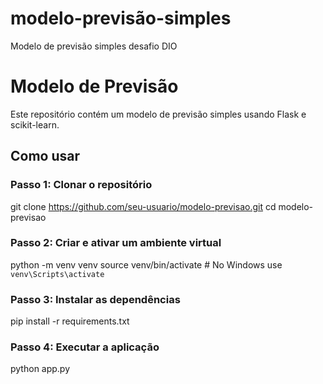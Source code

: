 # modelo-previsão-simples
Modelo de previsão simples desafio DIO

# Modelo de Previsão

Este repositório contém um modelo de previsão simples usando Flask e scikit-learn.

## Como usar

### Passo 1: Clonar o repositório

git clone https://github.com/seu-usuario/modelo-previsao.git
cd modelo-previsao

### Passo 2: Criar e ativar um ambiente virtual
python -m venv venv
source venv/bin/activate  # No Windows use `venv\Scripts\activate`

### Passo 3: Instalar as dependências
pip install -r requirements.txt

### Passo 4: Executar a aplicação
python app.py

